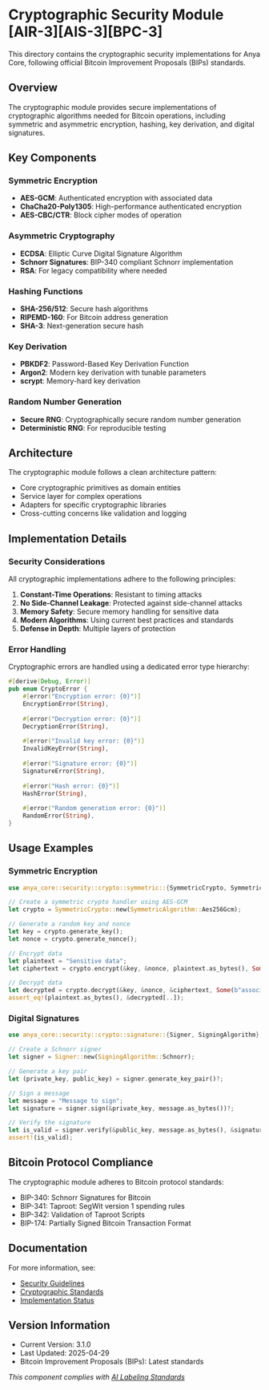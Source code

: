 # Cryptographic Security Module [AIR-3][AIS-3][BPC-3]

This directory contains the cryptographic security implementations for Anya Core, following official Bitcoin Improvement Proposals (BIPs) standards.

## Overview

The cryptographic module provides secure implementations of cryptographic algorithms needed for Bitcoin operations, including symmetric and asymmetric encryption, hashing, key derivation, and digital signatures.

## Key Components

### Symmetric Encryption

- **AES-GCM**: Authenticated encryption with associated data
- **ChaCha20-Poly1305**: High-performance authenticated encryption
- **AES-CBC/CTR**: Block cipher modes of operation

### Asymmetric Cryptography

- **ECDSA**: Elliptic Curve Digital Signature Algorithm
- **Schnorr Signatures**: BIP-340 compliant Schnorr implementation
- **RSA**: For legacy compatibility where needed

### Hashing Functions

- **SHA-256/512**: Secure hash algorithms
- **RIPEMD-160**: For Bitcoin address generation
- **SHA-3**: Next-generation secure hash

### Key Derivation

- **PBKDF2**: Password-Based Key Derivation Function
- **Argon2**: Modern key derivation with tunable parameters
- **scrypt**: Memory-hard key derivation

### Random Number Generation

- **Secure RNG**: Cryptographically secure random number generation
- **Deterministic RNG**: For reproducible testing

## Architecture

The cryptographic module follows a clean architecture pattern:

- Core cryptographic primitives as domain entities
- Service layer for complex operations
- Adapters for specific cryptographic libraries
- Cross-cutting concerns like validation and logging

## Implementation Details

### Security Considerations

All cryptographic implementations adhere to the following principles:

1. **Constant-Time Operations**: Resistant to timing attacks
2. **No Side-Channel Leakage**: Protected against side-channel attacks
3. **Memory Safety**: Secure memory handling for sensitive data
4. **Modern Algorithms**: Using current best practices and standards
5. **Defense in Depth**: Multiple layers of protection

### Error Handling

Cryptographic errors are handled using a dedicated error type hierarchy:

```rust
#[derive(Debug, Error)]
pub enum CryptoError {
    #[error("Encryption error: {0}")]
    EncryptionError(String),
    
    #[error("Decryption error: {0}")]
    DecryptionError(String),
    
    #[error("Invalid key error: {0}")]
    InvalidKeyError(String),
    
    #[error("Signature error: {0}")]
    SignatureError(String),
    
    #[error("Hash error: {0}")]
    HashError(String),
    
    #[error("Random generation error: {0}")]
    RandomError(String),
}
```

## Usage Examples

### Symmetric Encryption

```rust
use anya_core::security::crypto::symmetric::{SymmetricCrypto, SymmetricAlgorithm};

// Create a symmetric crypto handler using AES-GCM
let crypto = SymmetricCrypto::new(SymmetricAlgorithm::Aes256Gcm);

// Generate a random key and nonce
let key = crypto.generate_key();
let nonce = crypto.generate_nonce();

// Encrypt data
let plaintext = "Sensitive data";
let ciphertext = crypto.encrypt(&key, &nonce, plaintext.as_bytes(), Some(b"associated data"))?;

// Decrypt data
let decrypted = crypto.decrypt(&key, &nonce, &ciphertext, Some(b"associated data"))?;
assert_eq!(plaintext.as_bytes(), &decrypted[..]);
```

### Digital Signatures

```rust
use anya_core::security::crypto::signature::{Signer, SigningAlgorithm};

// Create a Schnorr signer
let signer = Signer::new(SigningAlgorithm::Schnorr);

// Generate a key pair
let (private_key, public_key) = signer.generate_key_pair()?;

// Sign a message
let message = "Message to sign";
let signature = signer.sign(&private_key, message.as_bytes())?;

// Verify the signature
let is_valid = signer.verify(&public_key, message.as_bytes(), &signature)?;
assert!(is_valid);
```

## Bitcoin Protocol Compliance

The cryptographic module adheres to Bitcoin protocol standards:

- BIP-340: Schnorr Signatures for Bitcoin
- BIP-341: Taproot: SegWit version 1 spending rules
- BIP-342: Validation of Taproot Scripts
- BIP-174: Partially Signed Bitcoin Transaction Format

## Documentation

For more information, see:

- [Security Guidelines](../../../scripts/enterprise/SECURITY.md)
- [Cryptographic Standards](https://developers.bitcoin.org/reference/transactions.html)
- [Implementation Status](../../../docs/IMPLEMENTATION_MILESTONES.md)

## Version Information

- Current Version: 3.1.0
- Last Updated: 2025-04-29
- Bitcoin Improvement Proposals (BIPs): Latest standards

*This component complies with [AI Labeling Standards](../../../docs/standards/AI_LABELING.md)* 